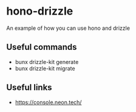 # hono-drizzle
An example of how you can use hono and drizzle

## Useful commands
- bunx drizzle-kit generate
- bunx drizzle-kit migrate

## Useful links
- https://console.neon.tech/
